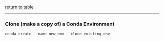 [return to table](../README.md)

---


### Clone (make a copy of) a Conda Environment
```
conda create --name new_env --clone existing_env
```




